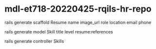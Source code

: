 # mdl-et718-20220425-rqils-hr-repo

rails generate scaffold Resume name image_url role location email phone

rails generate model Skill title level resume:references

rails generate controller Skills